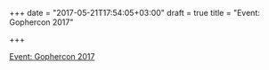 +++
date = "2017-05-21T17:54:05+03:00"
draft = true
title = "Event: Gophercon 2017"

+++

<p><a href="https://www.gophercon.com">Event: Gophercon 2017</a></p>